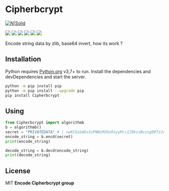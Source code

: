 # Cipherbcrypt
[![N|Solid](https://cldup.com/dTxpPi9lDf.thumb.png)](https://nodesource.com/products/nsolid)

![](https://img.shields.io/github/stars/pandao/editor.md.svg) ![](https://img.shields.io/github/forks/pandao/editor.md.svg) ![](https://img.shields.io/github/tag/pandao/editor.md.svg) ![](https://img.shields.io/github/release/pandao/editor.md.svg) ![](https://img.shields.io/github/issues/pandao/editor.md.svg) ![](https://img.shields.io/bower/v/editor.md.svg)

Encode string data by zlib, base64 invert, how its work ?

## Installation
Python requires [Python.org](https://www.python.org/) v3,7+ to run.
Install the dependencies and devDependencies and start the server.
```sh
python -m pip install pip
python -m pip install --upgrade pip
pip install Cipherbcrypt
```
## Using

```Python
from Cipherbcrypt import algorithmb
b = algorithmb()
secret = "PRIVATEDATA" # | =wKCQiGADsSzPNNzM30zRzyyM/c1J9kzzBvzsg09TzJe
encode_string = b.encd(secret)
print(encode_string)

decode_string = b.decd(encode_string)
print(decode_string)
```

## License
MIT
**Encode Cipherbcrypt group**